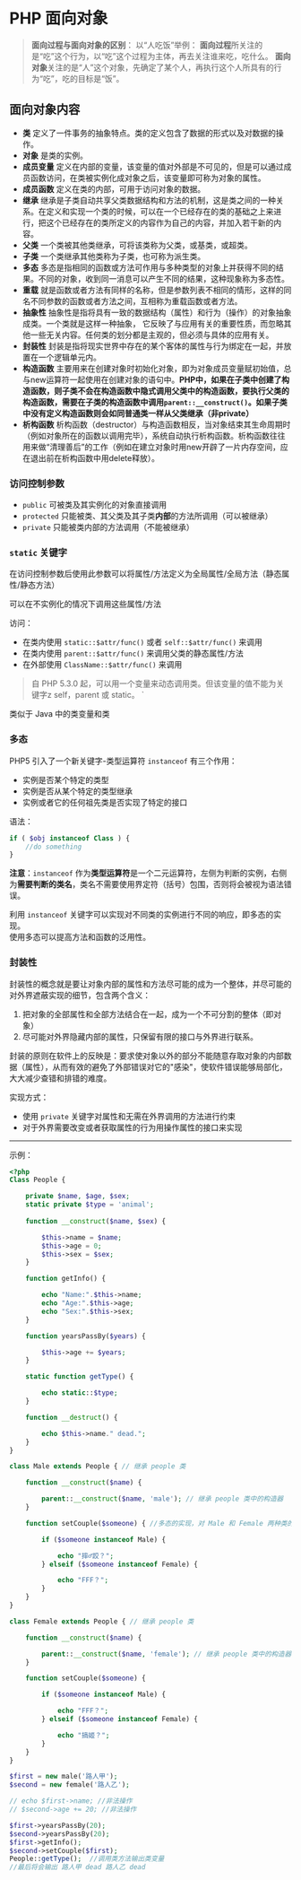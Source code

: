 # PHP 面向对象

> **面向过程与面向对象的区别**：
以“人吃饭”举例：
**面向过程**所关注的是“吃”这个行为，以“吃”这个过程为主体，再去关注谁来吃，吃什么。
**面向对象**关注的是“人”这个对象，先确定了某个人，再执行这个人所具有的行为“吃”，吃的目标是“饭”。

## 面向对象内容

- **类** 定义了一件事务的抽象特点。类的定义包含了数据的形式以及对数据的操作。
- **对象** 是类的实例。
- **成员变量** 定义在内部的变量，该变量的值对外部是不可见的，但是可以通过成员函数访问，在类被实例化成对象之后，该变量即可称为对象的属性。
- **成员函数** 定义在类的内部，可用于访问对象的数据。
- **继承** 继承是子类自动共享父类数据结构和方法的机制，这是类之间的一种关系。在定义和实现一个类的时候，可以在一个已经存在的类的基础之上来进行，把这个已经存在的类所定义的内容作为自己的内容，并加入若干新的内容。
- **父类** 一个类被其他类继承，可将该类称为父类，或基类，或超类。
- **子类** 一个类继承其他类称为子类，也可称为派生类。
- **多态** 多态是指相同的函数或方法可作用与多种类型的对象上并获得不同的结果。不同的对象，收到同一消息可以产生不同的结果，这种现象称为多态性。
- **重载** 就是函数或者方法有同样的名称，但是参数列表不相同的情形，这样的同名不同参数的函数或者方法之间，互相称为重载函数或者方法。
- **抽象性** 抽象性是指将具有一致的数据结构（属性）和行为（操作）的对象抽象成类。一个类就是这样一种抽象， 它反映了与应用有关的重要性质，而忽略其他一些无关内容。任何类的划分都是主观的，但必须与具体的应用有关。
- **封装性** 封装是指将现实世界中存在的某个客体的属性与行为绑定在一起，并放置在一个逻辑单元内。
- **构造函数** 主要用来在创建对象时初始化对象，即为对象成员变量赋初始值，总与new运算符一起使用在创建对象的语句中。**PHP中，如果在子类中创建了构造函数，则子类不会在构造函数中隐式调用父类中的构造函数，要执行父类的构造函数，需要在子类的构造函数中调用`parent::__construct()`。如果子类中没有定义构造函数则会如同普通类一样从父类继承（非private）**
- **析构函数** 析构函数（destructor）与构造函数相反，当对象结束其生命周期时（例如对象所在的函数以调用完毕），系统自动执行析构函数。析构函数往往用来做“清理善后”的工作（例如在建立对象时用new开辟了一片内存空间，应在退出前在析构函数中用delete释放）。

### 访问控制参数

- `public` 可被类及其实例化的对象直接调用  
- `protected` 只能被类、其父类及其子类**内部**的方法所调用（可以被继承）
- `private` 只能被类内部的方法调用（不能被继承）

### `static` 关键字

在访问控制参数后使用此参数可以将属性/方法定义为全局属性/全局方法（静态属性/静态方法）

可以在不实例化的情况下调用这些属性/方法

访问：

- 在类内使用 `static::$attr/func()` 或者 `self::$attr/func()` 来调用
- 在类内使用 `parent::$attr/func()` 来调用父类的静态属性/方法
- 在外部使用 `ClassName::$attr/func()` 来调用

> 自 PHP 5.3.0 起，可以用一个变量来动态调用类。但该变量的值不能为关键字z self，parent 或 static。 
`

类似于 Java 中的类变量和类

### 多态

PHP5 引入了一个新关键字-类型运算符 `instanceof` 有三个作用：

- 实例是否某个特定的类型
- 实例是否从某个特定的类型继承
- 实例或者它的任何祖先类是否实现了特定的接口

语法：

```php
if ( $obj instanceof Class ) {
    //do something
}
```

**注意**：`instanceof` 作为**类型运算符**是一个二元运算符，左侧为判断的实例，右侧为**需要判断的类名**，类名不需要使用界定符（括号）包围，否则将会被视为语法错误。

利用 `instanceof` 关键字可以实现对不同类的实例进行不同的响应，即多态的实现。  
使用多态可以提高方法和函数的泛用性。

### 封装性

封装性的概念就是要让对象内部的属性和方法尽可能的成为一个整体，并尽可能的对外界遮蔽实现的细节，包含两个含义：

1. 把对象的全部属性和全部方法结合在一起，成为一个不可分割的整体（即对象）
2. 尽可能对外界隐藏内部的属性，只保留有限的接口与外界进行联系。

封装的原则在软件上的反映是：要求使对象以外的部分不能随意存取对象的内部数据（属性），从而有效的避免了外部错误对它的"感染"，使软件错误能够局部化，大大减少查错和排错的难度。

实现方式：

- 使用 `private` 关键字对属性和无需在外界调用的方法进行约束
- 对于外界需要改变或者获取属性的行为用操作属性的接口来实现

---

示例：

```php
<?php
Class People {

    private $name, $age, $sex;
    static private $type = 'animal';
    
    function __construct($name, $sex) {

        $this->name = $name;
        $this->age = 0;
        $this->sex = $sex;
    }

    function getInfo() {

        echo "Name:".$this->name;
        echo "Age:".$this->age;
        echo "Sex:".$this->sex;
    }

    function yearsPassBy($years) {

        $this->age += $years;
    }

    static function getType() {

        echo static::$type;
    }

    function __destruct() {

        echo $this->name." dead.";
    }
}

class Male extends People { // 继承 people 类

    function __construct($name) {

        parent::__construct($name, 'male'); // 继承 people 类中的构造器
    }

    function setCouple($someone) { //多态的实现，对 Male 和 Female 两种类的实例做出不同处理。

        if ($someone instanceof Male) {

            echo "摔♂跤？";
        } elseif ($someone instanceof Female) {

            echo "FFF？";
        }
    }
}

class Female extends People { // 继承 people 类

    function __construct($name) {

        parent::__construct($name, 'female'); // 继承 people 类中的构造器
    }

    function setCouple($someone) {

        if ($someone instanceof Male) {

            echo "FFF？";
        } elseif ($someone instanceof Female) {

            echo "搞姬？";
        }
    }
}

$first = new male('路人甲');
$second = new female('路人乙');

// echo $first->name; //非法操作
// $second->age += 20; //非法操作

$first->yearsPassBy(20);
$second->yearsPassBy(20);
$first->getInfo();
$second->setCouple($first);
People::getType();  //调用类方法输出类变量
//最后将会输出 路人甲 dead 路人乙 dead
```